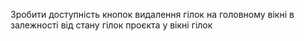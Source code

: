 Зробити доступність кнопок видалення гілок на головному вікні в залежності від стану гілок проєкта у вікні гілок
